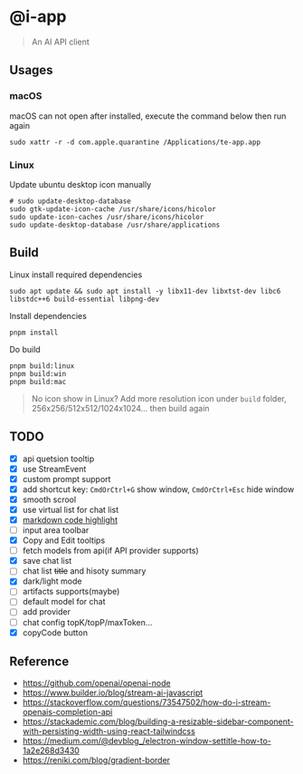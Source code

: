 # @i-app

> An AI API client

## Usages

### macOS

macOS can not open after installed, execute the command below then run again

```shell
sudo xattr -r -d com.apple.quarantine /Applications/te-app.app
```

### Linux

Update ubuntu desktop icon manually

```shell
# sudo update-desktop-database
sudo gtk-update-icon-cache /usr/share/icons/hicolor
sudo update-icon-caches /usr/share/icons/hicolor
sudo update-desktop-database /usr/share/applications
```

## Build

Linux install required dependencies

```shell
sudo apt update && sudo apt install -y libx11-dev libxtst-dev libc6 libstdc++6 build-essential libpng-dev
```

Install dependencies

```shell
pnpm install
```

Do build

```shell
pnpm build:linux
pnpm build:win
pnpm build:mac
```

> No icon show in Linux?
> Add more resolution icon under `build` folder, 256x256/512x512/1024x1024... then build again

## TODO

- [X] api quetsion tooltip
- [X] use StreamEvent
- [X] custom prompt support
- [X] add shortcut key: `CmdOrCtrl+G` show window, `CmdOrCtrl+Esc` hide window
- [X] smooth scrool
- [X] use virtual list for chat list
- [X] [markdown code highlight](https://stackoverflow.com/questions/71907116/react-markdown-and-react-syntax-highlighter)
- [ ] input area toolbar
- [X] Copy and Edit tooltips
- [ ] fetch models from api(if API provider supports)
- [X] save chat list
- [ ] chat list ~~title~~ and hisoty summary
- [X] dark/light mode
- [ ] artifacts supports(maybe)
- [ ] default model for chat
- [ ] add provider
- [ ] chat config topK/topP/maxToken...
- [X] copyCode button

## Reference

- https://github.com/openai/openai-node
- https://www.builder.io/blog/stream-ai-javascript
- https://stackoverflow.com/questions/73547502/how-do-i-stream-openais-completion-api
- https://stackademic.com/blog/building-a-resizable-sidebar-component-with-persisting-width-using-react-tailwindcss
- https://medium.com/@devblog_/electron-window-settitle-how-to-1a2e268d3430
- https://reniki.com/blog/gradient-border
